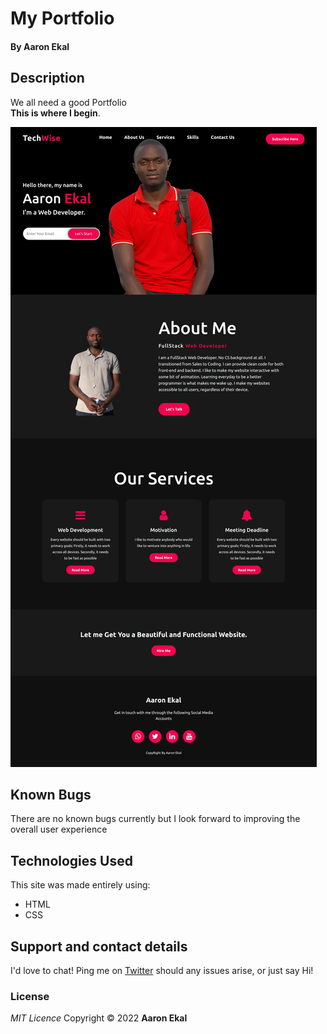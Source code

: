 # My Portfolio

#### By **Aaron Ekal**

## Description

We all need a good Portfolio<br> <strong>This is where I begin</strong>.

![Landing page screenshot](./img/screenshot.png "My Portfolio")

## Known Bugs

There are no known bugs currently but I look forward to improving the overall user experience

## Technologies Used

This site was made entirely using:

- HTML
- CSS

## Support and contact details

I'd love to chat! Ping me on [Twitter](https://twitter.com/aaronekal) should any issues arise, or just say Hi!

### License

_MIT Licence_
Copyright &copy; 2022 **Aaron Ekal**
